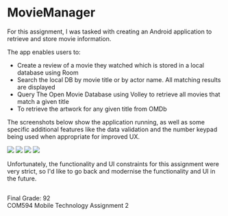 # MovieManager

For this assignment, I was tasked with creating an Android application to retrieve and store movie information.

The app enables users to:
<ul>
  <li>Create a review of a movie they watched which is stored in a local database using Room</li>
  <li>Search the local DB by movie title or by actor name. All matching results are displayed</li>
  <li>Query The Open Movie Database using Volley to retrieve all movies that match a given title</li>
  <li>To retrieve the artwork for any given title from OMDb</li>
</ul>

The screenshots below show the application running, as well as some specific additional features like the data validation and the number keypad being used when appropriate for improved UX.

<img src="https://github-production-user-asset-6210df.s3.amazonaws.com/56891175/272118129-4428a632-9d0f-41d8-9cf0-6c85d34cdd60.png">

<img src="https://github-production-user-asset-6210df.s3.amazonaws.com/56891175/272118157-b6626406-7f60-49dc-9d15-3300cd4858b7.png">

<img src="https://github-production-user-asset-6210df.s3.amazonaws.com/56891175/272118171-f406656d-60ab-48f3-994d-adf54f8759c4.png">

<img src="https://github-production-user-asset-6210df.s3.amazonaws.com/56891175/272118195-0fda1d19-5e4e-4ee2-9747-ef73ff09078d.png">

Unfortunately, the functionality and UI constraints for this assignment were very strict, so I'd like to go back and modernise the functionality and UI in the future. 

##
Final Grade: 92  
COM594 Mobile Technology Assignment 2
